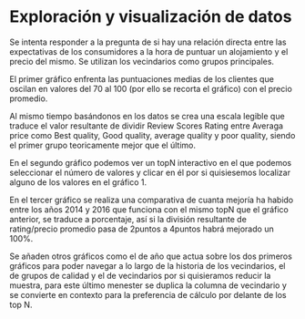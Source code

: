 # Exploración y visualización de datos

Se intenta responder a la pregunta de si hay una relación directa entre las expectativas de los consumidores a la hora de puntuar un alojamiento y el precio del mismo. Se utilizan los vecindarios como grupos principales.

El primer gráfico enfrenta las puntuaciones medias de los clientes que oscilan en valores del 70 al 100 (por ello se recorta el gráfico) con el precio promedio.

Al mismo tiempo basándonos en los datos se crea una escala legible que traduce el valor resultante de dividir Review Scores Rating entre Averaga price como Best quality, Good quality, average quality y poor quality, siendo el primer grupo teoricamente mejor que el último.

En el segundo gráfico podemos ver un topN interactivo en el que podemos seleccionar el número de valores y clicar en él por si quisiesemos localizar alguno de los valores en el gráfico 1.

En el tercer gráfico se realiza una comparativa de cuanta mejoría ha habido entre los años 2014 y 2016 que funciona con el mismo topN que el gráfico anterior, se traduce a porcentaje, así si la división resultante de rating/precio promedio pasa de 2puntos a 4puntos habrá mejorado un 100%.

Se añaden otros gráficos como el de año que actua sobre los dos primeros gráficos para poder navegar a lo largo de la historia de los vecindarios, el de grupos de calidad y el de vecindarios por si quisieramos reducir la muestra, para este último menester se duplica la columna de vecindario y se convierte en contexto para la preferencia de cálculo por delante de los top N.

